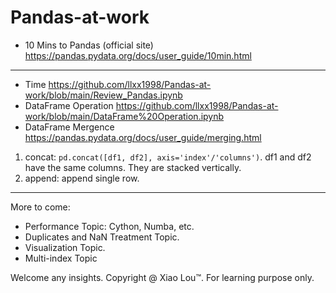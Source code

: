 # Pandas-at-work

- 10 Mins to Pandas (official site) <https://pandas.pydata.org/docs/user_guide/10min.html>
***
- Time <https://github.com/llxx1998/Pandas-at-work/blob/main/Review_Pandas.ipynb>
- DataFrame Operation <https://github.com/llxx1998/Pandas-at-work/blob/main/DataFrame%20Operation.ipynb>
- DataFrame Mergence <https://pandas.pydata.org/docs/user_guide/merging.html>
1. concat: ```pd.concat([df1, df2], axis='index'/'columns')```. df1 and df2 have the same columns. They are stacked vertically. 
2. append: append single row.
***
More to come:
- Performance Topic: Cython, Numba, etc.
- Duplicates and NaN Treatment Topic. 
- Visualization Topic. 
- Multi-index Topic

Welcome any insights. Copyright @ Xiao Lou™. For learning purpose only. 
